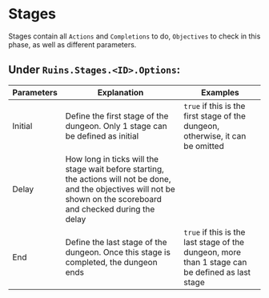 # Stages

Stages contain all `Actions` and `Completions` to do, `Objectives` to check in this phase, as well as different parameters.

## Under `Ruins.Stages.<ID>.Options`:

<table data-full-width="false"><thead><tr><th>Parameters</th><th>Explanation</th><th>Examples</th></tr></thead><tbody><tr><td>Initial</td><td>Define the first stage of the dungeon. Only 1 stage can be defined as initial</td><td><code>true</code> if this is the first stage of the dungeon, otherwise, it can be omitted</td></tr><tr><td>Delay</td><td>How long in ticks will the stage wait before starting, the actions will not be done, and the objectives will not be shown on the scoreboard and checked during the delay</td><td></td></tr><tr><td>End</td><td>Define the last stage of the dungeon. Once this stage is completed, the dungeon ends</td><td><code>true</code> if this is the last stage of the dungeon, more than 1 stage can be defined as last stage</td></tr></tbody></table>

